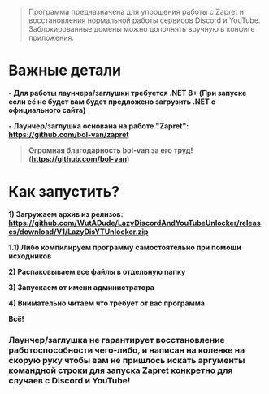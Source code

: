 >Программа предназначена для упрощения работы с Zapret и восстановления нормальной работы сервисов Discord и YouTube. Заблокированные домены можно дополнять вручную в конфиге приложения.

# Важные детали
**- Для работы лаунчера/заглушки требуется .NET 8+ (При запуске если её не будет вам будет предложено загрузить .NET с официального сайта)**

**- Лаунчер/заглушка основана на работе "Zapret": https://github.com/bol-van/zapret**
>**Огромная благодарность bol-van за его труд! (https://github.com/bol-van)**


# Как запустить?
**1) Загружаем архив из релизов: https://github.com/WutADude/LazyDiscordAndYouTubeUnlocker/releases/download/V1/LazyDisYTUnlocker.zip**

**1.1) Либо компилируем программу самостоятельно при помощи исходников**

**2) Распаковываем все файлы в отдельную папку**

**3) Запускаем от имени администратора**

**4) Внимательно читаем что требует от вас программа**

**Всё!**

### Лаунчер/заглушка не гарантирует восстановление работоспособности чего-либо, и написан на коленке на скорую руку чтобы вам не пришлось искать аргументы командной строки для запуска Zapret конкретно для случаев с Discord и YouTube!
